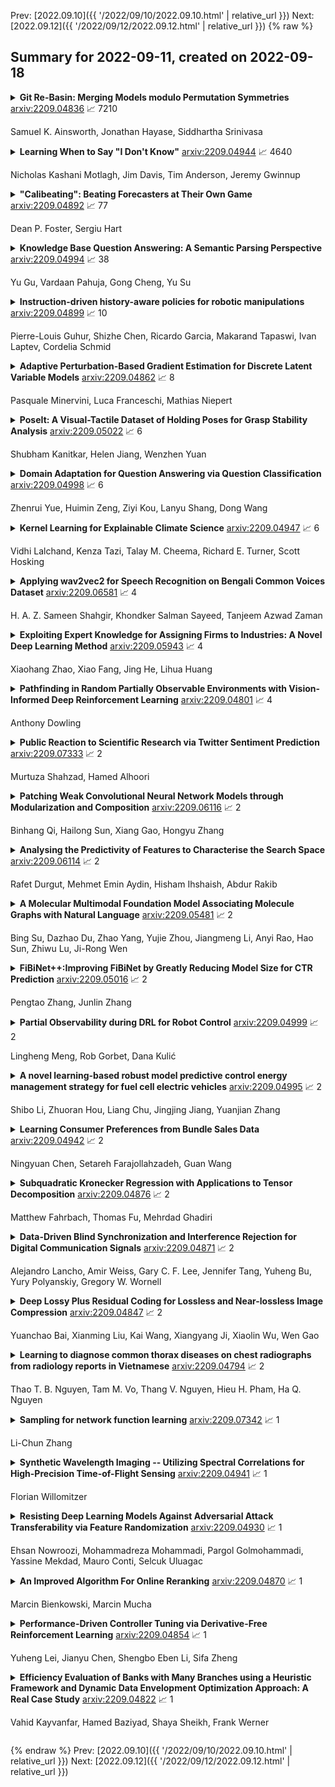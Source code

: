 Prev: [2022.09.10]({{ '/2022/09/10/2022.09.10.html' | relative_url }})  Next: [2022.09.12]({{ '/2022/09/12/2022.09.12.html' | relative_url }})
{% raw %}
## Summary for 2022-09-11, created on 2022-09-18


<details><summary><b>Git Re-Basin: Merging Models modulo Permutation Symmetries</b>
<a href="https://arxiv.org/abs/2209.04836">arxiv:2209.04836</a>
&#x1F4C8; 7210 <br>
<p>Samuel K. Ainsworth, Jonathan Hayase, Siddhartha Srinivasa</p></summary>
<p>

**Abstract:** The success of deep learning is thanks to our ability to solve certain massive non-convex optimization problems with relative ease. Despite non-convex optimization being NP-hard, simple algorithms -- often variants of stochastic gradient descent -- exhibit surprising effectiveness in fitting large neural networks in practice. We argue that neural network loss landscapes contain (nearly) a single basin, after accounting for all possible permutation symmetries of hidden units. We introduce three algorithms to permute the units of one model to bring them into alignment with units of a reference model. This transformation produces a functionally equivalent set of weights that lie in an approximately convex basin near the reference model. Experimentally, we demonstrate the single basin phenomenon across a variety of model architectures and datasets, including the first (to our knowledge) demonstration of zero-barrier linear mode connectivity between independently trained ResNet models on CIFAR-10 and CIFAR-100. Additionally, we identify intriguing phenomena relating model width and training time to mode connectivity across a variety of models and datasets. Finally, we discuss shortcomings of a single basin theory, including a counterexample to the linear mode connectivity hypothesis.

</p>
</details>

<details><summary><b>Learning When to Say "I Don't Know"</b>
<a href="https://arxiv.org/abs/2209.04944">arxiv:2209.04944</a>
&#x1F4C8; 4640 <br>
<p>Nicholas Kashani Motlagh, Jim Davis, Tim Anderson, Jeremy Gwinnup</p></summary>
<p>

**Abstract:** We propose a new Reject Option Classification technique to identify and remove regions of uncertainty in the decision space for a given neural classifier and dataset. Such existing formulations employ a learned rejection (remove)/selection (keep) function and require either a known cost for rejecting examples or strong constraints on the accuracy or coverage of the selected examples. We consider an alternative formulation by instead analyzing the complementary reject region and employing a validation set to learn per-class softmax thresholds. The goal is to maximize the accuracy of the selected examples subject to a natural randomness allowance on the rejected examples (rejecting more incorrect than correct predictions). We provide results showing the benefits of the proposed method over naïvely thresholding calibrated/uncalibrated softmax scores with 2-D points, imagery, and text classification datasets using state-of-the-art pretrained models. Source code is available at https://github.com/osu-cvl/learning-idk.

</p>
</details>

<details><summary><b>"Calibeating": Beating Forecasters at Their Own Game</b>
<a href="https://arxiv.org/abs/2209.04892">arxiv:2209.04892</a>
&#x1F4C8; 77 <br>
<p>Dean P. Foster, Sergiu Hart</p></summary>
<p>

**Abstract:** In order to identify expertise, forecasters should not be tested by their calibration score, which can always be made arbitrarily small, but rather by their Brier score. The Brier score is the sum of the calibration score and the refinement score; the latter measures how good the sorting into bins with the same forecast is, and thus attests to "expertise." This raises the question of whether one can gain calibration without losing expertise, which we refer to as "calibeating." We provide an easy way to calibeat any forecast, by a deterministic online procedure. We moreover show that calibeating can be achieved by a stochastic procedure that is itself calibrated, and then extend the results to simultaneously calibeating multiple procedures, and to deterministic procedures that are continuously calibrated.

</p>
</details>

<details><summary><b>Knowledge Base Question Answering: A Semantic Parsing Perspective</b>
<a href="https://arxiv.org/abs/2209.04994">arxiv:2209.04994</a>
&#x1F4C8; 38 <br>
<p>Yu Gu, Vardaan Pahuja, Gong Cheng, Yu Su</p></summary>
<p>

**Abstract:** Recent advances in deep learning have greatly propelled the research on semantic parsing. Improvement has since been made in many downstream tasks, including natural language interface to web APIs, text-to-SQL generation, among others. However, despite the close connection shared with these tasks, research on question answering over knowledge bases (KBQA) has comparatively been progressing slowly. We identify and attribute this to two unique challenges of KBQA, schema-level complexity and fact-level complexity. In this survey, we situate KBQA in the broader literature of semantic parsing and give a comprehensive account of how existing KBQA approaches attempt to address the unique challenges. Regardless of the unique challenges, we argue that we can still take much inspiration from the literature of semantic parsing, which has been overlooked by existing research on KBQA. Based on our discussion, we can better understand the bottleneck of current KBQA research and shed light on promising directions for KBQA to keep up with the literature of semantic parsing, particularly in the era of pre-trained language models.

</p>
</details>

<details><summary><b>Instruction-driven history-aware policies for robotic manipulations</b>
<a href="https://arxiv.org/abs/2209.04899">arxiv:2209.04899</a>
&#x1F4C8; 10 <br>
<p>Pierre-Louis Guhur, Shizhe Chen, Ricardo Garcia, Makarand Tapaswi, Ivan Laptev, Cordelia Schmid</p></summary>
<p>

**Abstract:** In human environments, robots are expected to accomplish a variety of manipulation tasks given simple natural language instructions. Yet, robotic manipulation is extremely challenging as it requires fine-grained motor control, long-term memory as well as generalization to previously unseen tasks and environments. To address these challenges, we propose a unified transformer-based approach that takes into account multiple inputs. In particular, our transformer architecture integrates (i) natural language instructions and (ii) multi-view scene observations while (iii) keeping track of the full history of observations and actions. Such an approach enables learning dependencies between history and instructions and improves manipulation precision using multiple views. We evaluate our method on the challenging RLBench benchmark and on a real-world robot. Notably, our approach scales to 74 diverse RLBench tasks and outperforms the state of the art. We also address instruction-conditioned tasks and demonstrate excellent generalization to previously unseen variations.

</p>
</details>

<details><summary><b>Adaptive Perturbation-Based Gradient Estimation for Discrete Latent Variable Models</b>
<a href="https://arxiv.org/abs/2209.04862">arxiv:2209.04862</a>
&#x1F4C8; 8 <br>
<p>Pasquale Minervini, Luca Franceschi, Mathias Niepert</p></summary>
<p>

**Abstract:** The integration of discrete algorithmic components in deep learning architectures has numerous applications. Recently, Implicit Maximum Likelihood Estimation (IMLE, Niepert, Minervini, and Franceschi 2021), a class of gradient estimators for discrete exponential family distributions, was proposed by combining implicit differentiation through perturbation with the path-wise gradient estimator. However, due to the finite difference approximation of the gradients, it is especially sensitive to the choice of the finite difference step size which needs to be specified by the user. In this work, we present Adaptive IMLE (AIMLE) the first adaptive gradient estimator for complex discrete distributions: it adaptively identifies the target distribution for IMLE by trading off the density of gradient information with the degree of bias in the gradient estimates. We empirically evaluate our estimator on synthetic examples, as well as on Learning to Explain, Discrete Variational Auto-Encoders, and Neural Relational Inference tasks. In our experiments, we show that our adaptive gradient estimator can produce faithful estimates while requiring orders of magnitude fewer samples than other gradient estimators.

</p>
</details>

<details><summary><b>PoseIt: A Visual-Tactile Dataset of Holding Poses for Grasp Stability Analysis</b>
<a href="https://arxiv.org/abs/2209.05022">arxiv:2209.05022</a>
&#x1F4C8; 6 <br>
<p>Shubham Kanitkar, Helen Jiang, Wenzhen Yuan</p></summary>
<p>

**Abstract:** When humans grasp objects in the real world, we often move our arms to hold the object in a different pose where we can use it. In contrast, typical lab settings only study the stability of the grasp immediately after lifting, without any subsequent re-positioning of the arm. However, the grasp stability could vary widely based on the object's holding pose, as the gravitational torque and gripper contact forces could change completely. To facilitate the study of how holding poses affect grasp stability, we present PoseIt, a novel multi-modal dataset that contains visual and tactile data collected from a full cycle of grasping an object, re-positioning the arm to one of the sampled poses, and shaking the object. Using data from PoseIt, we can formulate and tackle the task of predicting whether a grasped object is stable in a particular held pose. We train an LSTM classifier that achieves 85% accuracy on the proposed task. Our experimental results show that multi-modal models trained on PoseIt achieve higher accuracy than using solely vision or tactile data and that our classifiers can also generalize to unseen objects and poses.

</p>
</details>

<details><summary><b>Domain Adaptation for Question Answering via Question Classification</b>
<a href="https://arxiv.org/abs/2209.04998">arxiv:2209.04998</a>
&#x1F4C8; 6 <br>
<p>Zhenrui Yue, Huimin Zeng, Ziyi Kou, Lanyu Shang, Dong Wang</p></summary>
<p>

**Abstract:** Question answering (QA) has demonstrated impressive progress in answering questions from customized domains. Nevertheless, domain adaptation remains one of the most elusive challenges for QA systems, especially when QA systems are trained in a source domain but deployed in a different target domain. In this work, we investigate the potential benefits of question classification for QA domain adaptation. We propose a novel framework: Question Classification for Question Answering (QC4QA). Specifically, a question classifier is adopted to assign question classes to both the source and target data. Then, we perform joint training in a self-supervised fashion via pseudo-labeling. For optimization, inter-domain discrepancy between the source and target domain is reduced via maximum mean discrepancy (MMD) distance. We additionally minimize intra-class discrepancy among QA samples of the same question class for fine-grained adaptation performance. To the best of our knowledge, this is the first work in QA domain adaptation to leverage question classification with self-supervised adaptation. We demonstrate the effectiveness of the proposed QC4QA with consistent improvements against the state-of-the-art baselines on multiple datasets.

</p>
</details>

<details><summary><b>Kernel Learning for Explainable Climate Science</b>
<a href="https://arxiv.org/abs/2209.04947">arxiv:2209.04947</a>
&#x1F4C8; 6 <br>
<p>Vidhi Lalchand, Kenza Tazi, Talay M. Cheema, Richard E. Turner, Scott Hosking</p></summary>
<p>

**Abstract:** The Upper Indus Basin, Himalayas provides water for 270 million people and countless ecosystems. However, precipitation, a key component to hydrological modelling, is poorly understood in this area. A key challenge surrounding this uncertainty comes from the complex spatial-temporal distribution of precipitation across the basin. In this work we propose Gaussian processes with structured non-stationary kernels to model precipitation patterns in the UIB. Previous attempts to quantify or model precipitation in the Hindu Kush Karakoram Himalayan region have often been qualitative or include crude assumptions and simplifications which cannot be resolved at lower resolutions. This body of research also provides little to no error propagation. We account for the spatial variation in precipitation with a non-stationary Gibbs kernel parameterised with an input dependent lengthscale. This allows the posterior function samples to adapt to the varying precipitation patterns inherent in the distinct underlying topography of the Indus region. The input dependent lengthscale is governed by a latent Gaussian process with a stationary squared-exponential kernel to allow the function level hyperparameters to vary smoothly. In ablation experiments we motivate each component of the proposed kernel by demonstrating its ability to model the spatial covariance, temporal structure and joint spatio-temporal reconstruction. We benchmark our model with a stationary Gaussian process and a Deep Gaussian processes.

</p>
</details>

<details><summary><b>Applying wav2vec2 for Speech Recognition on Bengali Common Voices Dataset</b>
<a href="https://arxiv.org/abs/2209.06581">arxiv:2209.06581</a>
&#x1F4C8; 4 <br>
<p>H. A. Z. Sameen Shahgir, Khondker Salman Sayeed, Tanjeem Azwad Zaman</p></summary>
<p>

**Abstract:** Speech is inherently continuous, where discrete words, phonemes and other units are not clearly segmented, and so speech recognition has been an active research problem for decades. In this work we have fine-tuned wav2vec 2.0 to recognize and transcribe Bengali speech -- training it on the Bengali Common Voice Speech Dataset. After training for 71 epochs, on a training set consisting of 36919 mp3 files, we achieved a training loss of 0.3172 and WER of 0.2524 on a validation set of size 7,747. Using a 5-gram language model, the Levenshtein Distance was 2.6446 on a test set of size 7,747. Then the training set and validation set were combined, shuffled and split into 85-15 ratio. Training for 7 more epochs on this combined dataset yielded an improved Levenshtein Distance of 2.60753 on the test set. Our model was the best performing one, achieving a Levenshtein Distance of 6.234 on a hidden dataset, which was 1.1049 units lower than other competing submissions.

</p>
</details>

<details><summary><b>Exploiting Expert Knowledge for Assigning Firms to Industries: A Novel Deep Learning Method</b>
<a href="https://arxiv.org/abs/2209.05943">arxiv:2209.05943</a>
&#x1F4C8; 4 <br>
<p>Xiaohang Zhao, Xiao Fang, Jing He, Lihua Huang</p></summary>
<p>

**Abstract:** Industry assignment, which assigns firms to industries according to a predefined Industry Classification System (ICS), is fundamental to a large number of critical business practices, ranging from operations and strategic decision making by firms to economic analyses by government agencies. Three types of expert knowledge are essential to effective industry assignment: definition-based knowledge (i.e., expert definitions of each industry), structure-based knowledge (i.e., structural relationships among industries as specified in an ICS), and assignment-based knowledge (i.e., prior firm-industry assignments performed by domain experts). Existing industry assignment methods utilize only assignment-based knowledge to learn a model that classifies unassigned firms to industries, and overlook definition-based and structure-based knowledge. Moreover, these methods only consider which industry a firm has been assigned to, but ignore the time-specificity of assignment-based knowledge, i.e., when the assignment occurs. To address the limitations of existing methods, we propose a novel deep learning-based method that not only seamlessly integrates the three types of knowledge for industry assignment but also takes the time-specificity of assignment-based knowledge into account. Methodologically, our method features two innovations: dynamic industry representation and hierarchical assignment. The former represents an industry as a sequence of time-specific vectors by integrating the three types of knowledge through our proposed temporal and spatial aggregation mechanisms. The latter takes industry and firm representations as inputs, computes the probability of assigning a firm to different industries, and assigns the firm to the industry with the highest probability.

</p>
</details>

<details><summary><b>Pathfinding in Random Partially Observable Environments with Vision-Informed Deep Reinforcement Learning</b>
<a href="https://arxiv.org/abs/2209.04801">arxiv:2209.04801</a>
&#x1F4C8; 4 <br>
<p>Anthony Dowling</p></summary>
<p>

**Abstract:** Deep reinforcement learning is a technique for solving problems in a variety of environments, ranging from Atari video games to stock trading. This method leverages deep neural network models to make decisions based on observations of a given environment with the goal of maximizing a reward function that can incorporate cost and rewards for reaching goals. With the aim of pathfinding, reward conditions can include reaching a specified target area along with costs for movement. In this work, multiple Deep Q-Network (DQN) agents are trained to operate in a partially observable environment with the goal of reaching a target zone in minimal travel time. The agent operates based on a visual representation of its surroundings, and thus has a restricted capability to observe the environment. A comparison between DQN, DQN-GRU, and DQN-LSTM is performed to examine each models capabilities with two different types of input. Through this evaluation, it is been shown that with equivalent training and analogous model architectures, a DQN model is able to outperform its recurrent counterparts.

</p>
</details>

<details><summary><b>Public Reaction to Scientific Research via Twitter Sentiment Prediction</b>
<a href="https://arxiv.org/abs/2209.07333">arxiv:2209.07333</a>
&#x1F4C8; 2 <br>
<p>Murtuza Shahzad, Hamed Alhoori</p></summary>
<p>

**Abstract:** Social media users share their ideas, thoughts, and emotions with other users. However, it is not clear how online users would respond to new research outcomes. This study aims to predict the nature of the emotions expressed by Twitter users toward scientific publications. Additionally, we investigate what features of the research articles help in such prediction. Identifying the sentiments of research articles on social media will help scientists gauge a new societal impact of their research articles.

</p>
</details>

<details><summary><b>Patching Weak Convolutional Neural Network Models through Modularization and Composition</b>
<a href="https://arxiv.org/abs/2209.06116">arxiv:2209.06116</a>
&#x1F4C8; 2 <br>
<p>Binhang Qi, Hailong Sun, Xiang Gao, Hongyu Zhang</p></summary>
<p>

**Abstract:** Despite great success in many applications, deep neural networks are not always robust in practice. For instance, a convolutional neuron network (CNN) model for classification tasks often performs unsatisfactorily in classifying some particular classes of objects. In this work, we are concerned with patching the weak part of a CNN model instead of improving it through the costly retraining of the entire model. Inspired by the fundamental concepts of modularization and composition in software engineering, we propose a compressed modularization approach, CNNSplitter, which decomposes a strong CNN model for $N$-class classification into $N$ smaller CNN modules. Each module is a sub-model containing a part of the convolution kernels of the strong model. To patch a weak CNN model that performs unsatisfactorily on a target class (TC), we compose the weak CNN model with the corresponding module obtained from a strong CNN model. The ability of the weak CNN model to recognize the TC can thus be improved through patching. Moreover, the ability to recognize non-TCs is also improved, as the samples misclassified as TC could be classified as non-TCs correctly. Experimental results with two representative CNNs on three widely-used datasets show that the averaged improvement on the TC in terms of precision and recall are 12.54% and 2.14%, respectively. Moreover, patching improves the accuracy of non-TCs by 1.18%. The results demonstrate that CNNSplitter can patch a weak CNN model through modularization and composition, thus providing a new solution for developing robust CNN models.

</p>
</details>

<details><summary><b>Analysing the Predictivity of Features to Characterise the Search Space</b>
<a href="https://arxiv.org/abs/2209.06114">arxiv:2209.06114</a>
&#x1F4C8; 2 <br>
<p>Rafet Durgut, Mehmet Emin Aydin, Hisham Ihshaish, Abdur Rakib</p></summary>
<p>

**Abstract:** Exploring search spaces is one of the most unpredictable challenges that has attracted the interest of researchers for decades. One way to handle unpredictability is to characterise the search spaces and take actions accordingly. A well-characterised search space can assist in mapping the problem states to a set of operators for generating new problem states. In this paper, a landscape analysis-based set of features has been analysed using the most renown machine learning approaches to determine the optimal feature set. However, in order to deal with problem complexity and induce commonality for transferring experience across domains, the selection of the most representative features remains crucial. The proposed approach analyses the predictivity of a set of features in order to determine the best categorization.

</p>
</details>

<details><summary><b>A Molecular Multimodal Foundation Model Associating Molecule Graphs with Natural Language</b>
<a href="https://arxiv.org/abs/2209.05481">arxiv:2209.05481</a>
&#x1F4C8; 2 <br>
<p>Bing Su, Dazhao Du, Zhao Yang, Yujie Zhou, Jiangmeng Li, Anyi Rao, Hao Sun, Zhiwu Lu, Ji-Rong Wen</p></summary>
<p>

**Abstract:** Although artificial intelligence (AI) has made significant progress in understanding molecules in a wide range of fields, existing models generally acquire the single cognitive ability from the single molecular modality. Since the hierarchy of molecular knowledge is profound, even humans learn from different modalities including both intuitive diagrams and professional texts to assist their understanding. Inspired by this, we propose a molecular multimodal foundation model which is pretrained from molecular graphs and their semantically related textual data (crawled from published Scientific Citation Index papers) via contrastive learning. This AI model represents a critical attempt that directly bridges molecular graphs and natural language. Importantly, through capturing the specific and complementary information of the two modalities, our proposed model can better grasp molecular expertise. Experimental results show that our model not only exhibits promising performance in cross-modal tasks such as cross-modal retrieval and molecule caption, but also enhances molecular property prediction and possesses capability to generate meaningful molecular graphs from natural language descriptions. We believe that our model would have a broad impact on AI-empowered fields across disciplines such as biology, chemistry, materials, environment, and medicine, among others.

</p>
</details>

<details><summary><b>FiBiNet++:Improving FiBiNet by Greatly Reducing Model Size for CTR Prediction</b>
<a href="https://arxiv.org/abs/2209.05016">arxiv:2209.05016</a>
&#x1F4C8; 2 <br>
<p>Pengtao Zhang, Junlin Zhang</p></summary>
<p>

**Abstract:** Click-Through Rate(CTR) estimation has become one of the most fundamental tasks in many real-world applications and various deep models have been proposed to resolve this problem. Some research has proved that FiBiNet is one of the best performance models and outperforms all other models on Avazu dataset.However, the large model size of FiBiNet hinders its wider applications.In this paper, we propose a novel FiBiNet++ model to redesign FiBiNet's model structure ,which greatly reducess model size while further improves its performance.Extensive experiments on three public datasets show that FiBiNet++ effectively reduces non-embedding model parameters of FiBiNet by 12x to 16x on three datasets and has comparable model size with DNN model which is the smallest one among deep CTR models.On the other hand, FiBiNet++ leads to significant performance improvements compared to state-of-the-art CTR methods,including FiBiNet.

</p>
</details>

<details><summary><b>Partial Observability during DRL for Robot Control</b>
<a href="https://arxiv.org/abs/2209.04999">arxiv:2209.04999</a>
&#x1F4C8; 2 <br>
<p>Lingheng Meng, Rob Gorbet, Dana Kulić</p></summary>
<p>

**Abstract:** Deep Reinforcement Learning (DRL) has made tremendous advances in both simulated and real-world robot control tasks in recent years. Nevertheless, applying DRL to novel robot control tasks is still challenging, especially when researchers have to design the action and observation space and the reward function. In this paper, we investigate partial observability as a potential failure source of applying DRL to robot control tasks, which can occur when researchers are not confident whether the observation space fully represents the underlying state. We compare the performance of three common DRL algorithms, TD3, SAC and PPO under various partial observability conditions. We find that TD3 and SAC become easily stuck in local optima and underperform PPO. We propose multi-step versions of the vanilla TD3 and SAC to improve robustness to partial observability based on one-step bootstrapping.

</p>
</details>

<details><summary><b>A novel learning-based robust model predictive control energy management strategy for fuel cell electric vehicles</b>
<a href="https://arxiv.org/abs/2209.04995">arxiv:2209.04995</a>
&#x1F4C8; 2 <br>
<p>Shibo Li, Zhuoran Hou, Liang Chu, Jingjing Jiang, Yuanjian Zhang</p></summary>
<p>

**Abstract:** The multi-source electromechanical coupling makes the energy management of fuel cell electric vehicles (FCEVs) relatively nonlinear and complex especially in the types of 4-wheel-drive (4WD) FCEVs. Accurate state observing for complicated nonlinear system is the basis for fantastic energy managing in FCEVs. Aiming at releasing the energy-saving potential of FCEVs, a novel learning-based robust model predictive control (LRMPC) strategy is proposed for a 4WD FCEV, contributing to suitable power distribution among multiple energy sources. The well-designed strategy based on machine learning (ML) translates the knowledge of the nonlinear system to the explicit controlling scheme with superior robust performance. To start with, ML methods with high regression accuracy and superior generalization ability are trained offline to establish the precise state observer for SOC. Then, explicit data tables for SOC generated by state observer are used for grabbing accurate state changing, whose input features include the vehicle status and the states of vehicle components. To be specific, the vehicle velocity estimation for providing future speed reference is constructed by deep forest. Next, the components including explicit data tables and vehicle velocity estimation are combined with model predictive control (MPC) to release the state-of-the-art energy-saving ability for the multi-freedom system in FCEVs, whose name is LRMPC. At last, the detailed assessment is performed in simulation test to validate the advancing performance of LRMPC. The corresponding results highlight the optimal control effect in energy-saving potential and strong real-time application ability of LRMPC.

</p>
</details>

<details><summary><b>Learning Consumer Preferences from Bundle Sales Data</b>
<a href="https://arxiv.org/abs/2209.04942">arxiv:2209.04942</a>
&#x1F4C8; 2 <br>
<p>Ningyuan Chen, Setareh Farajollahzadeh, Guan Wang</p></summary>
<p>

**Abstract:** Product bundling is a common selling mechanism used in online retailing. To set profitable bundle prices, the seller needs to learn consumer preferences from the transaction data. When customers purchase bundles or multiple products, classical methods such as discrete choice models cannot be used to estimate customers' valuations. In this paper, we propose an approach to learn the distribution of consumers' valuations toward the products using bundle sales data. The approach reduces it to an estimation problem where the samples are censored by polyhedral regions. Using the EM algorithm and Monte Carlo simulation, our approach can recover the distribution of consumers' valuations. The framework allows for unobserved no-purchases and clustered market segments. We provide theoretical results on the identifiability of the probability model and the convergence of the EM algorithm. The performance of the approach is also demonstrated numerically.

</p>
</details>

<details><summary><b>Subquadratic Kronecker Regression with Applications to Tensor Decomposition</b>
<a href="https://arxiv.org/abs/2209.04876">arxiv:2209.04876</a>
&#x1F4C8; 2 <br>
<p>Matthew Fahrbach, Thomas Fu, Mehrdad Ghadiri</p></summary>
<p>

**Abstract:** Kronecker regression is a highly-structured least squares problem $\min_{\mathbf{x}} \lVert \mathbf{K}\mathbf{x} - \mathbf{b} \rVert_{2}^2$, where the design matrix $\mathbf{K} = \mathbf{A}^{(1)} \otimes \cdots \otimes \mathbf{A}^{(N)}$ is a Kronecker product of factor matrices. This regression problem arises in each step of the widely-used alternating least squares (ALS) algorithm for computing the Tucker decomposition of a tensor. We present the first subquadratic-time algorithm for solving Kronecker regression to a $(1+\varepsilon)$-approximation that avoids the exponential term $O(\varepsilon^{-N})$ in the running time. Our techniques combine leverage score sampling and iterative methods. By extending our approach to block-design matrices where one block is a Kronecker product, we also achieve subquadratic-time algorithms for (1) Kronecker ridge regression and (2) updating the factor matrix of a Tucker decomposition in ALS, which is not a pure Kronecker regression problem, thereby improving the running time of all steps of Tucker ALS. We demonstrate the speed and accuracy of this Kronecker regression algorithm on synthetic data and real-world image tensors.

</p>
</details>

<details><summary><b>Data-Driven Blind Synchronization and Interference Rejection for Digital Communication Signals</b>
<a href="https://arxiv.org/abs/2209.04871">arxiv:2209.04871</a>
&#x1F4C8; 2 <br>
<p>Alejandro Lancho, Amir Weiss, Gary C. F. Lee, Jennifer Tang, Yuheng Bu, Yury Polyanskiy, Gregory W. Wornell</p></summary>
<p>

**Abstract:** We study the potential of data-driven deep learning methods for separation of two communication signals from an observation of their mixture. In particular, we assume knowledge on the generation process of one of the signals, dubbed signal of interest (SOI), and no knowledge on the generation process of the second signal, referred to as interference. This form of the single-channel source separation problem is also referred to as interference rejection. We show that capturing high-resolution temporal structures (nonstationarities), which enables accurate synchronization to both the SOI and the interference, leads to substantial performance gains. With this key insight, we propose a domain-informed neural network (NN) design that is able to improve upon both "off-the-shelf" NNs and classical detection and interference rejection methods, as demonstrated in our simulations. Our findings highlight the key role communication-specific domain knowledge plays in the development of data-driven approaches that hold the promise of unprecedented gains.

</p>
</details>

<details><summary><b>Deep Lossy Plus Residual Coding for Lossless and Near-lossless Image Compression</b>
<a href="https://arxiv.org/abs/2209.04847">arxiv:2209.04847</a>
&#x1F4C8; 2 <br>
<p>Yuanchao Bai, Xianming Liu, Kai Wang, Xiangyang Ji, Xiaolin Wu, Wen Gao</p></summary>
<p>

**Abstract:** Lossless and near-lossless image compression is of paramount importance to professional users in many technical fields, such as medicine, remote sensing, precision engineering and scientific research. But despite rapidly growing research interests in learning-based image compression, no published method offers both lossless and near-lossless modes. In this paper, we propose a unified and powerful deep lossy plus residual (DLPR) coding framework for both lossless and near-lossless image compression. In the lossless mode, the DLPR coding system first performs lossy compression and then lossless coding of residuals. We solve the joint lossy and residual compression problem in the approach of VAEs, and add autoregressive context modeling of the residuals to enhance lossless compression performance. In the near-lossless mode, we quantize the original residuals to satisfy a given $\ell_\infty$ error bound, and propose a scalable near-lossless compression scheme that works for variable $\ell_\infty$ bounds instead of training multiple networks. To expedite the DLPR coding, we increase the degree of algorithm parallelization by a novel design of coding context, and accelerate the entropy coding with adaptive residual interval. Experimental results demonstrate that the DLPR coding system achieves both the state-of-the-art lossless and near-lossless image compression performance with competitive coding speed.

</p>
</details>

<details><summary><b>Learning to diagnose common thorax diseases on chest radiographs from radiology reports in Vietnamese</b>
<a href="https://arxiv.org/abs/2209.04794">arxiv:2209.04794</a>
&#x1F4C8; 2 <br>
<p>Thao T. B. Nguyen, Tam M. Vo, Thang V. Nguyen, Hieu H. Pham, Ha Q. Nguyen</p></summary>
<p>

**Abstract:** We propose a data collecting and annotation pipeline that extracts information from Vietnamese radiology reports to provide accurate labels for chest X-ray (CXR) images. This can benefit Vietnamese radiologists and clinicians by annotating data that closely match their endemic diagnosis categories which may vary from country to country. To assess the efficacy of the proposed labeling technique, we built a CXR dataset containing 9,752 studies and evaluated our pipeline using a subset of this dataset. With an F1-score of at least 0.9923, the evaluation demonstrates that our labeling tool performs precisely and consistently across all classes. After building the dataset, we train deep learning models that leverage knowledge transferred from large public CXR datasets. We employ a variety of loss functions to overcome the curse of imbalanced multi-label datasets and conduct experiments with various model architectures to select the one that delivers the best performance. Our best model (CheXpert-pretrained EfficientNet-B2) yields an F1-score of 0.6989 (95% CI 0.6740, 0.7240), AUC of 0.7912, sensitivity of 0.7064 and specificity of 0.8760 for the abnormal diagnosis in general. Finally, we demonstrate that our coarse classification (based on five specific locations of abnormalities) yields comparable results to fine classification (twelve pathologies) on the benchmark CheXpert dataset for general anomaly detection while delivering better performance in terms of the average performance of all classes.

</p>
</details>

<details><summary><b>Sampling for network function learning</b>
<a href="https://arxiv.org/abs/2209.07342">arxiv:2209.07342</a>
&#x1F4C8; 1 <br>
<p>Li-Chun Zhang</p></summary>
<p>

**Abstract:** Given a valued graph, where both the nodes and the edges of the graph are associated with one or several values, any network function for a given node must be defined in terms of that node and its connected nodes in the graph. Generally, applying the same definition to the whole graph or any given subgraph of it would result in systematically different network functions. In this paper we consider the feasibility of graph sampling approach to network function learning, as well as the corresponding learning methods based on the sample graphs. This can be useful either when the edges are unknown to start with or the graph is too large (or dynamic) to be processed entirely.

</p>
</details>

<details><summary><b>Synthetic Wavelength Imaging -- Utilizing Spectral Correlations for High-Precision Time-of-Flight Sensing</b>
<a href="https://arxiv.org/abs/2209.04941">arxiv:2209.04941</a>
&#x1F4C8; 1 <br>
<p>Florian Willomitzer</p></summary>
<p>

**Abstract:** This book chapter describes how spectral correlations in scattered light fields can be utilized for high-precision time-of-flight sensing. The chapter should serve as a gentle introduction and is intended for computational imaging scientists and students new to the fascinating topic of synthetic wavelength imaging. Technical details (such as detector or light source specifications) will be largely omitted. Instead, the similarities between different methods will be emphasized to "draw the bigger picture."

</p>
</details>

<details><summary><b>Resisting Deep Learning Models Against Adversarial Attack Transferability via Feature Randomization</b>
<a href="https://arxiv.org/abs/2209.04930">arxiv:2209.04930</a>
&#x1F4C8; 1 <br>
<p>Ehsan Nowroozi, Mohammadreza Mohammadi, Pargol Golmohammadi, Yassine Mekdad, Mauro Conti, Selcuk Uluagac</p></summary>
<p>

**Abstract:** In the past decades, the rise of artificial intelligence has given us the capabilities to solve the most challenging problems in our day-to-day lives, such as cancer prediction and autonomous navigation. However, these applications might not be reliable if not secured against adversarial attacks. In addition, recent works demonstrated that some adversarial examples are transferable across different models. Therefore, it is crucial to avoid such transferability via robust models that resist adversarial manipulations. In this paper, we propose a feature randomization-based approach that resists eight adversarial attacks targeting deep learning models in the testing phase. Our novel approach consists of changing the training strategy in the target network classifier and selecting random feature samples. We consider the attacker with a Limited-Knowledge and Semi-Knowledge conditions to undertake the most prevalent types of adversarial attacks. We evaluate the robustness of our approach using the well-known UNSW-NB15 datasets that include realistic and synthetic attacks. Afterward, we demonstrate that our strategy outperforms the existing state-of-the-art approach, such as the Most Powerful Attack, which consists of fine-tuning the network model against specific adversarial attacks. Finally, our experimental results show that our methodology can secure the target network and resists adversarial attack transferability by over 60%.

</p>
</details>

<details><summary><b>An Improved Algorithm For Online Reranking</b>
<a href="https://arxiv.org/abs/2209.04870">arxiv:2209.04870</a>
&#x1F4C8; 1 <br>
<p>Marcin Bienkowski, Marcin Mucha</p></summary>
<p>

**Abstract:** We study a fundamental model of online preference aggregation, where an algorithm maintains an ordered list of $n$ elements. An input is a stream of preferred sets $R_1, R_2, \dots, R_t, \dots$. Upon seeing $R_t$ and without knowledge of any future sets, an algorithm has to rerank elements (change the list ordering), so that at least one element of $R_t$ is found near the list front. The incurred cost is a sum of the list update costs (the number of swaps of neighboring list elements) and access costs (position of the first element of $R_t$ on the list). This scenario occurs naturally in applications such as ordering items in an online shop using aggregated preferences of shop customers. The theoretical underpinning of this problem is known as Min-Sum Set Cover.
  Unlike previous work (Fotakis et al., ICALP 2020, NIPS 2020) that mostly studied the performance of an online algorithm ALG against the static optimal solution (a single optimal list ordering), in this paper, we study an arguably harder variant where the benchmark is the provably stronger optimal dynamic solution OPT (that may also modify the list ordering). In terms of an online shop, this means that the aggregated preferences of its user base evolve with time. We construct a computationally efficient randomized algorithm whose competitive ratio (ALG-to-OPT cost ratio) is $O(r^2)$ and prove the existence of a deterministic $O(r^4)$-competitive algorithm. Here, $r$ is the maximum cardinality of sets $R_t$. This is the first algorithm whose ratio does not depend on $n$: the previously best algorithm for this problem was $O(r^{3/2} \cdot \sqrt{n})$-competitive and $Ω(r)$ is a lower bound on the performance of any deterministic online algorithm.

</p>
</details>

<details><summary><b>Performance-Driven Controller Tuning via Derivative-Free Reinforcement Learning</b>
<a href="https://arxiv.org/abs/2209.04854">arxiv:2209.04854</a>
&#x1F4C8; 1 <br>
<p>Yuheng Lei, Jianyu Chen, Shengbo Eben Li, Sifa Zheng</p></summary>
<p>

**Abstract:** Choosing an appropriate parameter set for the designed controller is critical for the final performance but usually requires a tedious and careful tuning process, which implies a strong need for automatic tuning methods. However, among existing methods, derivative-free ones suffer from poor scalability or low efficiency, while gradient-based ones are often unavailable due to possibly non-differentiable controller structure. To resolve the issues, we tackle the controller tuning problem using a novel derivative-free reinforcement learning (RL) framework, which performs timestep-wise perturbation in parameter space during experience collection and integrates derivative-free policy updates into the advanced actor-critic RL architecture to achieve high versatility and efficiency. To demonstrate the framework's efficacy, we conduct numerical experiments on two concrete examples from autonomous driving, namely, adaptive cruise control with PID controller and trajectory tracking with MPC controller. Experimental results show that the proposed method outperforms popular baselines and highlight its strong potential for controller tuning.

</p>
</details>

<details><summary><b>Efficiency Evaluation of Banks with Many Branches using a Heuristic Framework and Dynamic Data Envelopment Optimization Approach: A Real Case Study</b>
<a href="https://arxiv.org/abs/2209.04822">arxiv:2209.04822</a>
&#x1F4C8; 1 <br>
<p>Vahid Kayvanfar, Hamed Baziyad, Shaya Sheikh, Frank Werner</p></summary>
<p>

**Abstract:** Evaluating the efficiency of organizations and branches within an organization is a challenging issue for managers. Evaluation criteria allow organizations to rank their internal units, identify their position concerning their competitors, and implement strategies for improvement and development purposes. Among the methods that have been applied in the evaluation of bank branches, non-parametric methods have captured the attention of researchers in recent years. One of the most widely used non-parametric methods is the data envelopment analysis (DEA) which leads to promising results. However, the static DEA approaches do not consider the time in the model. Therefore, this paper uses a dynamic DEA (DDEA) method to evaluate the branches of a private Iranian bank over three years (2017-2019). The results are then compared with static DEA. After ranking the branches, they are clustered using the K-means method. Finally, a comprehensive sensitivity analysis approach is introduced to help the managers to decide about changing variables to shift a branch from one cluster to a more efficient one.

</p>
</details>


{% endraw %}
Prev: [2022.09.10]({{ '/2022/09/10/2022.09.10.html' | relative_url }})  Next: [2022.09.12]({{ '/2022/09/12/2022.09.12.html' | relative_url }})